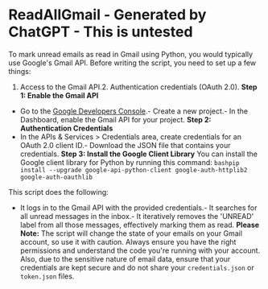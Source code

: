 # ReadAllGmail - Generated by ChatGPT - This is untested
To mark unread emails as read in Gmail using Python, you would typically use Google's Gmail API. Before writing the script, you need to set up a few things:
1. Access to the Gmail API.2. Authentication credentials (OAuth 2.0).
**Step 1: Enable the Gmail API**
- Go to the [Google Developers Console](https://console.developers.google.com/).- Create a new project.- In the Dashboard, enable the Gmail API for your project.
**Step 2: Authentication Credentials**
- In the APIs & Services > Credentials area, create credentials for an OAuth 2.0 client ID.- Download the JSON file that contains your credentials.
**Step 3: Install the Google Client Library**
You can install the Google client library for Python by running this command:
```bashpip install --upgrade google-api-python-client google-auth-httplib2 google-auth-oauthlib```

This script does the following:
- It logs in to the Gmail API with the provided credentials.- It searches for all unread messages in the inbox.- It iteratively removes the 'UNREAD' label from all those messages, effectively marking them as read.
**Please Note:** The script will change the state of your emails on your Gmail account, so use it with caution. Always ensure you have the right permissions and understand the code you're running with your account.
Also, due to the sensitive nature of email data, ensure that your credentials are kept secure and do not share your `credentials.json` or `token.json` files.